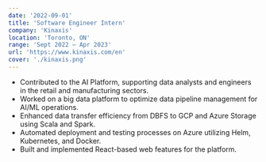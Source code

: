 ```yaml
---
date: '2022-09-01'
title: 'Software Engineer Intern'
company: 'Kinaxis'
location: 'Toronto, ON'
range: 'Sept 2022 – Apr 2023'
url: 'https://www.kinaxis.com/en'
cover: './kinaxis.png'
---
```


- Contributed to the AI Platform, supporting data analysts and engineers in the retail and manufacturing sectors.
- Worked on a big data platform to optimize data pipeline management for AI/ML operations.
- Enhanced data transfer efficiency from DBFS to GCP and Azure Storage using Scala and Spark.
- Automated deployment and testing processes on Azure utilizing Helm, Kubernetes, and Docker.
- Built and implemented React-based web features for the platform.

